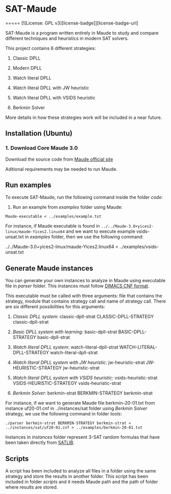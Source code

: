 # SAT-Maude
=====
[![License: GPL v3][license-badge]][license-badge-url]

SAT-Maude is a program written entirely in Maude to study and compare 
different techniques and heuristics in modern SAT solvers.

This project contains 6 different strategies:

1. Classic DPLL 

2. Modern DPLL

3. Watch literal DPLL

4. Watch literal DPLL with JW heuristic

5. Watch literal DPLL with VSIDS heuristic

6. Berkmin Solver

More details in how these strategies work will be included in a near future.

## Installation (Ubuntu)

### 1. Download Core Maude 3.0

Download the source code from [Maude official site](http://maude.cs.illinois.edu/w/index.php/Maude_download_and_installation)

Aditional requirements may be needed to run Maude.

## Run examples

To execute SAT-Maude, run the following command inside the folder *code*:

1. Run an example from *examples* folder using Maude:
```
Maude-executable < ../examples/example.txt
```

For instance, if Maude executable is found in `../../Maude-3.0+yices2-linux/maude-Yices2.linux64` and
we want to execute example vsids-unsat.txt in *examples* folder, then we use the following command:

../../Maude-3.0+yices2-linux/maude-Yices2.linux64 < ../examples/vsids-unsat.txt 

## Generate Maude instances

You can generate your own instances to analyze in Maude using executable file in
*parser* folder. This instances must follow [DIMACS CNF format](https://www.domagoj-babic.com/uploads/ResearchProjects/Spear/dimacs-cnf.pdf).

This executable must be called with three arguments: file that contains
the strategy, module that contains strategy call and name of strategy call. There are
six different possibilities for this arguments:

1. *Classic DPLL system*: classic-dpll-strat CLASSIC-DPLL-STRATEGY classic-dpll-strat

2. *Basic DPLL system with learning*: basic-dpll-strat BASIC-DPLL-STRATEGY basic-dpll-strat

3. *Watch literal DPLL system*: watch-literal-dpll-strat WATCH-LITERAL-DPLL-STRATEGY watch-literal-dpll-strat

4. *Watch literal DPLL system with JW heuristic*: jw-heuristic-strat JW-HEURISTIC-STRATEGY jw-heuristic-strat

5. *Watch literal DPLL system with VSIDS heuristic*: vsids-heuristic-strat VSIDS-HEURISTIC-STRATEGY vsids-heuristic-strat

6. *Berkmin Solver*: berkmin-strat BERKMIN-STRATEGY berkmin-strat

For instance, if we want to generate Maude file berkmin-20-01.txt from instance uf20-01.cnf in ../instances/sat folder
using *Berkmin Solver* strategy, we use the following command in folder *tools*:

``` 
./parser berkmin-strat BERKMIN-STRATEGY berkmin-strat < ../instances/sat/uf20-01.cnf > ../examples/berkmin-20-01.txt
```

Instances in *instances* folder represent 3-SAT random formulas that have been taken directly from [SATLIB](https://www.cs.ubc.ca/~hoos/SATLIB/benchm.html).

## Scripts

A script has been included to analyze all files in a folder using the same strategy and store the
results in another folder. This script has been included in folder *scripts* and it needs Maude path and the
path of folder where results are stored.